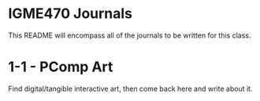 # IGME470 Journals

This README will encompass all of the journals to be written for this class.

# 1-1 - PComp Art

Find digital/tangible interactive art, then come back here and write about it.
